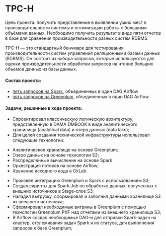 # TPC-H

Цель проекта: получить представление в выявлении узких мест в производительности системы и оптимизации работы с большими объёмами данных. Необходимо получить результат в виде пяти отчетов в базе для сравнения производительности разных систем RDBMS.

TPC-H — это стандартный бенчмарк для тестирования производительности систем управления реляционными базами данных (RDBMS). Он состоит из набора запросов, которые используются для оценки производительности обработки запросов на чтение больших объемов данных из базы данных.

#### Состав проекта: 
- <a href="https://github.com/vildan-kharisov/TPC-H/tree/main/SPARK-job" target="_blank">пять запросов на Spark</a>, объединенных в один DAG Airflow
- <a href="https://github.com/vildan-kharisov/TPC-H/tree/main/Airflow-pipeline" target="_blank">пять запросов на Greenplum</a>, объединенных в один DAG Airflow

#### Задачи, решенные в ходе проекта:
- Спроектировал классическую логическую архитектуру, представленную в DAMA DMBOOK в виде аналитического хранилища (analytical data) и озера данных (data lake);
- Для целей создания технической инфраструктуры использовал следующие технологии:
* Аналитическое хранилище на основе Greenplum;
* Озеро данных на основе технологии S3;
* Распределенные вычисление на основе Spark
* Оркестрация потоков на основе Airflow;
* Хранение исходного кода в GitLab.
- Произвел интеграцию Greenplum и Spark с использованием S3;
- Создал скрипты для Spark Job по обработке данных, полученных с внешних источников в Stage-слое S3;
- Наладил выгрузку, сформировал и заполнил данными хранилище S3 из внешнего источника;
- Сформировал необходимые витрины в Greenplum с помощью технологии Greenplum PXF над отчетами из внешнего хранилища S3;
- В Airflow создал необходимые DAG-и для отправки Spark-задач на кластер, отслеживания задач Spark и их статуса, для выполнения запросов к базе Greenplum;

